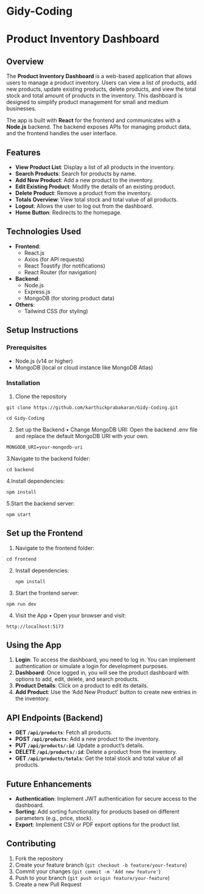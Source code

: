 # Gidy-Coding

# Product Inventory Dashboard

## Overview

The **Product Inventory Dashboard** is a web-based application that allows users to manage a product inventory. Users can view a list of products, add new products, update existing products, delete products, and view the total stock and total amount of products in the inventory. This dashboard is designed to simplify product management for small and medium businesses.

The app is built with **React** for the frontend and communicates with a **Node.js** backend. The backend exposes APIs for managing product data, and the frontend handles the user interface.

## Features

- **View Product List**: Display a list of all products in the inventory.
- **Search Products**: Search for products by name.
- **Add New Product**: Add a new product to the inventory.
- **Edit Existing Product**: Modify the details of an existing product.
- **Delete Product**: Remove a product from the inventory.
- **Totals Overview**: View total stock and total value of all products.
- **Logout**: Allows the user to log out from the dashboard.
- **Home Button**: Redirects to the homepage.

## Technologies Used

- **Frontend**:
  - React.js
  - Axios (for API requests)
  - React Toastify (for notifications)
  - React Router (for navigation)
- **Backend**:
  - Node.js
  - Express.js
  - MongoDB (for storing product data)
- **Others**:
  - Tailwind CSS (for styling)

## Setup Instructions

### Prerequisites

- Node.js (v14 or higher)
- MongoDB (local or cloud instance like MongoDB Atlas)

### Installation

1. Clone the repository

```
git clone https://github.com/karthickprabakaran/Gidy-Coding.git

cd Gidy-Coding
```

2. Set up the Backend
	•	Change MongoDB URI: Open the backend .env file and replace the default MongoDB URI with your own.

```
MONGODB_URI=your-mongodb-uri
```

3.Navigate to the backend folder:

```
cd backend
```

4.Install dependencies:
```
npm install
```

5.Start the backend server:
```
npm start
```

## Set up the Frontend

1. Navigate to the frontend folder:

 ```
cd frontend
   ```
2. Install dependencies:
   ```
   npm install
   ```
3. Start the frontend server:

```
npm run dev
```
4. Visit the App
	•	Open your browser and visit:
```
http://localhost:5173
```

## Using the App

1. **Login**: To access the dashboard, you need to log in. You can implement authentication or simulate a login for development purposes.
2. **Dashboard**: Once logged in, you will see the product dashboard with options to add, edit, delete, and search products.
3. **Product Details**: Click on a product to edit its details.
4. **Add Product**: Use the ‘Add New Product’ button to create new entries in the inventory.

## API Endpoints (Backend)

- **GET `/api/products`**: Fetch all products.
- **POST `/api/products`**: Add a new product to the inventory.
- **PUT `/api/products/:id`**: Update a product’s details.
- **DELETE `/api/products/:id`**: Delete a product from the inventory.
- **GET `/api/products/totals`**: Get the total stock and total value of all products.

## Future Enhancements

- **Authentication**: Implement JWT authentication for secure access to the dashboard.
- **Sorting**: Add sorting functionality for products based on different parameters (e.g., price, stock).
- **Export**: Implement CSV or PDF export options for the product list.

## Contributing

1. Fork the repository
2. Create your feature branch (`git checkout -b feature/your-feature`)
3. Commit your changes (`git commit -m 'Add new feature'`)
4. Push to your branch (`git push origin feature/your-feature`)
5. Create a new Pull Request
